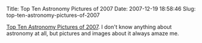 Title: Top Ten Astronomy Pictures of 2007
Date: 2007-12-19 18:58:46
Slug: top-ten-astronomy-pictures-of-2007

[Top Ten Astronomy Pictures of 2007](http://www.badastronomy.com/bablog/2007/12/13/top-ten-astronomy-pictures-of-2007/). I don't know anything about astronomy at all, but pictures and images about it always amaze me.